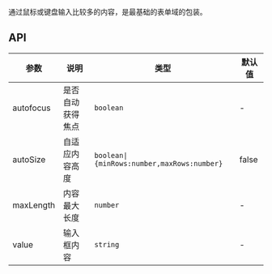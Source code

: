 通过鼠标或键盘输入比较多的内容，是最基础的表单域的包装。

## API

| 参数      | 说明             | 类型                                       | 默认值 |
| --------- | ---------------- | ------------------------------------------ | ------ |
| autofocus | 是否自动获得焦点 | `boolean`                                  | -      |
| autoSize  | 自适应内容高度   | `boolean\|{minRows:number,maxRows:number}` | false  |
| maxLength | 内容最大长度     | `number`                                   | -      |
| value     | 输入框内容       | `string`                                   | -      |
